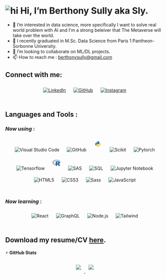 # <img src="https://user-images.githubusercontent.com/1303154/88677602-1635ba80-d120-11ea-84d8-d263ba5fc3c0.gif" width="28px" height="28px" alt="hi"> Hi, I’m Berthony Sully aka Sly.

- 👀 I’m interested in data science, more specifically I want to solve real world problem with AI and I'm a strong beleiver that The Metaverse will take over the world.
- 🌱 I recently graduated in M.Sc. Data Science from Paris 1 Pantheon-Sorbonne University.
- 💞️ I’m looking to collaborate on ML/DL projects.
- 📫 How to reach me : berthonysully@gmail.com


## Connect with me:  

<!-- [<img alt="LinkedIn" height="32" style="padding:10px; display:inline-block" src="https://img.shields.io/static/v1?label=&message=Berthony Sully&color=0A66C2&style=for-the-badge&logo=linkedin">][linkedin]
[<img alt="GitHub" height="32" style="padding:10px; display:inline-block" src="https://img.shields.io/static/v1?label=&message=htsull&color=000&style=for-the-badge&logo=github&logoColor=white">][github]
[<img alt="Instagram" height="32" style="padding:10px; display:inline-block" src="https://img.shields.io/static/v1?label=&message=htsull_&color=E4405F&style=for-the-badge&logo=Instagram&logoColor=white">][instagram] -->

<!-- <div align="center"> -->
<div style="text-align:center;">
<a href=[linkedin]><img style="padding:10px;" src="https://img.shields.io/static/v1?label=&message=Berthony Sully&color=0A66C2&style=for-the-badge&logo=linkedin" 
alt="LinkedIn" height="32"/></a>
<a href=[github]><img style="padding:10px;" src="https://img.shields.io/static/v1?label=&message=htsull&color=000&style=for-the-badge&logo=github&logoColor=white"
alt="GitHub" height="32" /></a>
<a href=[instagram]><img style="padding:10px;" src="https://img.shields.io/static/v1?label=&message=htsull_&color=E4405F&style=for-the-badge&logo=Instagram&logoColor=white" 
alt="Instagram" height="32"/></a>
</div>

<br />

## **Languages and Tools :**
### ***Now using*** :

<div style="text-align:center">
<img alt="Visual Studio Code" width="26px" src="https://cdn.jsdelivr.net/gh/devicons/devicon/icons/vscode/vscode-original.svg" style="padding:10px;" />
<img alt="GitHub" width="26px" src="https://cdn-icons-png.flaticon.com/512/5968/5968866.png" style="padding:10px;"/>
<img alt="Python" width="26px" src="https://raw.githubusercontent.com/github/explore/80688e429a7d4ef2fca1e82350fe8e3517d3494d/topics/python/python.png" style="padding:10px;" />
<img alt="Scikit" width="50" src="https://upload.wikimedia.org/wikipedia/commons/thumb/0/05/Scikit_learn_logo_small.svg/260px-Scikit_learn_logo_small.svg.png?20180808062052" style="padding:10px;" />
<img alt="Pytorch" width="26" src="https://cdn.icon-icons.com/icons2/2699/PNG/512/pytorch_logo_icon_170820.png" style="padding:10px;" />
<img alt="Tensorflow" width="26" src="https://cdn.icon-icons.com/icons2/2699/PNG/512/tensorflow_logo_icon_168671.png" style="padding:10px;" />
<img alt="R" width="26px" src="https://raw.githubusercontent.com/github/explore/80688e429a7d4ef2fca1e82350fe8e3517d3494d/topics/r/r.png" style="padding:10px;" />
<img alt="SAS" width="26px" src="https://cdn.icon-icons.com/icons2/2699/PNG/512/sas_logo_icon_170761.png" style="padding:10px;" />
<img alt="SQL" width="26px" src="https://user-images.githubusercontent.com/31166555/202423758-ffb4e897-94de-4ada-b0a9-fb75a6dc11e2.png" style="padding:10px;" />
<img alt="Jupyter Notebook" width="26px" src="https://cdn.icon-icons.com/icons2/2667/PNG/512/jupyter_app_icon_161280.png" style="padding:10px;" />
<img alt="HTML5" width="26px" src="https://cdn.jsdelivr.net/gh/devicons/devicon/icons/html5/html5-original.svg" style="padding:10px;" />
<img alt="CSS3" width="26px" src="https://cdn.jsdelivr.net/gh/devicons/devicon/icons/css3/css3-original.svg" style="padding:10px;" />
<img alt="Sass" width="26px" src="https://cdn.jsdelivr.net/gh/devicons/devicon/icons/sass/sass-original.svg" style="padding:10px;" />
<img alt="JavaScript" width="26px" src="https://cdn.jsdelivr.net/gh/devicons/devicon/icons/javascript/javascript-original.svg" style="padding:10px;" />
</div>
<br />

### ***Now learning*** :

<div style="text-align:center">
<img alt="React" width="26px" src="https://cdn.jsdelivr.net/gh/devicons/devicon/icons/react/react-original.svg" style="padding:10px;" />
<img alt="GraphQL" width="26px" src="https://cdn.jsdelivr.net/gh/devicons/devicon/icons/graphql/graphql-plain.svg" style="padding:10px;" />
<img alt="Node.js" width="26px" src="https://cdn.jsdelivr.net/gh/devicons/devicon/icons/nodejs/nodejs-original.svg" style="padding:10px;" />
<img alt="Tailwind" width="26px" src="https://user-images.githubusercontent.com/31166555/202426495-449b77dc-d35f-4688-998b-6eafd8387bb3.png" style="padding:10px;" />
</div>
<br />

## **Download my resume/CV [here](../Resume/Mila_CV.pdf).**

 :zap: **GitHub Stats**

<!-- [![GitHub stats-Dark](https://github-readme-stats-htsull.vercel.app/api?username=htsull&show_icons=true&theme=dark&hide=contribs,prs#gh-dark-mode-only)](https://github-readme-stats-htsull.vercel.app/api?username=htsull&show_icons=true&theme=dark&hide=contribs,prs#gh-dark-mode-only)
[![GitHub stats-Light](https://github-readme-stats-htsull.vercel.app/api?username=htsull&show_icons=true&theme=default&hide=contribs,prs#gh-light-mode-only)](https://github-readme-stats-htsull.vercel.app/api?username=htsull&show_icons=true&theme=default&hide=contribs,prs#gh-light-mode-only) -->

<div style="text-align:center">
<a href=#>
    <img style="padding:10px;" 
    src="https://github-readme-stats-htsull.vercel.app/api?username=htsull&show_icons=true&theme=dark&hide=contribs,prs#gh-dark-mode-only/">
</a>

<a href=#>
    <img style="padding:10px;" 
    src="https://github-readme-stats-htsull.vercel.app/api?username=htsull&show_icons=true&theme=default&hide=contribs,prs#gh-light-mode-only/">
</a>
</div>


[linkedin]: https://www.linkedin.com/in/b-sully/
[github]: https://www.github.com/htsull/
[instagram]:https://www.instagram.com/htsull_/

